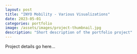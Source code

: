 ```yaml
---
layout: post
title: "INYO Mobility - Various Visualizations"
date: 2023-05-01
categories: portfolio
image: /assets/images/project-thumbnail.jpg
description: "Short description of the portfolio project"
---
```


Project details go here...